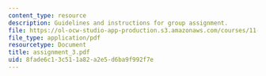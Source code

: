 ```yaml
---
content_type: resource
description: Guidelines and instructions for group assignment.
file: https://ol-ocw-studio-app-production.s3.amazonaws.com/courses/11-946j-beijing-urban-design-studio-summer-2004/8fade6c13c511a82a2e5d6ba9f992f7e_assignment_3.pdf
file_type: application/pdf
resourcetype: Document
title: assignment_3.pdf
uid: 8fade6c1-3c51-1a82-a2e5-d6ba9f992f7e
---
```

